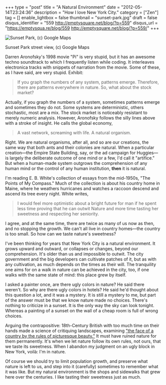 +++
type = "post"
title = "A Natural Environment"
date = "2012-05-14T23:24:36"
description = "How I love New York City."
category = ["Zen"]
tag = []
enable_lightbox = false
thumbnail = "sunset-park.jpg"
draft = false
disqus_identifier = "559 http://emptysquare.net/blog/?p=559"
disqus_url = "https://emptysqua.re/blog/559 http://emptysquare.net/blog/?p=559/"
+++

<p><img style="display:block; margin-left:auto; margin-right:auto;" src="sunset-park.jpg" title="Sunset Park, (c) Google Maps" /></p>
<p>Sunset Park street view, (c) Google Maps</p>
<p>Darren Aronofsky's 1998 movie "Pi" is very stupid, but it has an awesome
techno soundtrack to which I frequently listen while coding. It
interleaves electronica tracks with snippets of narration from the
movie. Some of these, as I have said, are very stupid. Exhibit:</p>
<blockquote>
<p>If you graph the numbers of any system, patterns emerge. Therefore,
there are patterns everywhere in nature. So, what about the stock
market?</p>
</blockquote>
<p>Actually, if you graph the numbers of a system, sometimes patterns
emerge and sometimes they do not. Some systems are deterministic, others
stochastic, most are a mix. The stock market is noticeably resistant to
merely numeric analysis. However, Aronofsky follows the silly lines
above with a stroke of insight. He calls the global economy,</p>
<blockquote>
<p>A vast network, screaming with life. A natural organism.</p>
</blockquote>
<p>Right. We are natural organisms, after all, and so are our creations,
the same way that both ants and their colonies are natural. When a
particular creation&mdash;the Empire State Building, say, or the ad campaign
for Huggies&mdash;is largely the deliberate outcome of one mind or a few, I'd
call it "artifice." But when a human-made system outgrows the
comprehension of any human mind or the control of any human institution,
<strong>then</strong> it is natural.</p>
<p>I'm reading E. B. White's collection of essays from the mid-1950s, "The
Points of My Compass." Much of the collection is about his country home
in Maine, where he weathers hurricanes and watches a raccoon descend and
ascend its tree every night. White writes,</p>
<blockquote>
<p>I would feel more optimistic about a bright future for man if he spent
less time proving that he can outwit Nature and more time tasting her
sweetness and respecting her seniority.</p>
</blockquote>
<p>I agree, and at the same time, there are twice as many of us now as
then, and no stopping the growth. We can't all live in country homes&mdash;the
country is too small. So how can we taste nature's sweetness?</p>
<p>I've been thinking for years that New York City is a natural
environment. It grows upward and outward, or collapses or changes,
beyond our comprehension. It's older than us and impossible to outwit.
The city government and the big developers can cultivate patches of it,
but as with any cultivation, as much depends on the times as their will.
The tranquility one aims for on a walk in nature can be achieved in the
city, too, if one walks with the same state of mind: this place grew by
itself.</p>
<p>I asked a painter once, are there ugly colors in nature? He said there
weren't. So why are there ugly colors in hotels? He said he'd thought
about this question a lot, and it was a mystery. It is still a mystery
to me, but part of the answer must be that we know nature made no
choices. There's nothing to criticize in a sunset. It is the only way
the sky can look tonight. Whereas a painting of a sunset on the wall of
a cheap room is full of wrong choices.</p>
<p>Arguing the contrapositive: 18th-Century British with too much time on
their hands made a science of critiquing landscapes, examining <a href="http://en.wikipedia.org/wiki/Picturesque">"the
face of a country by the rules of picturesque
beauty."</a> It must have ruined
nature for them permanently. It's when we let nature follow its own
rules, not ours, that we taste its sweetness. When I abandon my judgment
on an ugly block in New York, voil&agrave;: I'm in nature.</p>
<p>Of course we should try to limit population growth, and preserve what
nature is left to us, and step into it (carefully) sometimes to remember
what it was like. But my natural environment is the shops and sidewalks
that grew here over the centuries. I like tasting their sweetness just
as much.</p>
